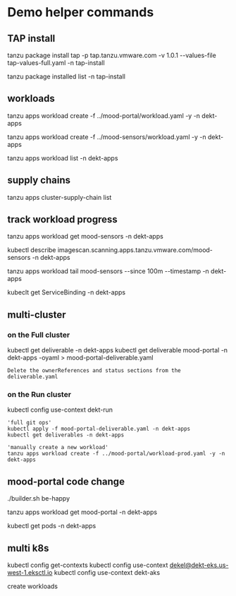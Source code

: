 # Demo helper commands

## TAP install
tanzu package install tap -p tap.tanzu.vmware.com -v 1.0.1  --values-file tap-values-full.yaml -n tap-install

tanzu package installed list -n tap-install

## workloads
tanzu apps workload create -f ../mood-portal/workload.yaml -y -n dekt-apps

tanzu apps workload create -f ../mood-sensors/workload.yaml -y -n dekt-apps

tanzu apps workload list -n dekt-apps

## supply chains
tanzu apps cluster-supply-chain list

## track workload progress
tanzu apps workload get mood-sensors -n dekt-apps

kubectl describe imagescan.scanning.apps.tanzu.vmware.com/mood-sensors -n dekt-apps

tanzu apps workload tail mood-sensors --since 100m --timestamp  -n dekt-apps

kubeclt get ServiceBinding -n dekt-apps

## multi-cluster

### on the Full cluster
kubectl get deliverable -n dekt-apps
kubectl get deliverable mood-portal -n dekt-apps -oyaml > mood-portal-deliverable.yaml

    Delete the ownerReferences and status sections from the deliverable.yaml

### on the Run cluster  
kubectl config use-context dekt-run  

    'full git ops'
    kubectl apply -f mood-portal-deliverable.yaml -n dekt-apps
    kubectl get deliverables -n dekt-apps

    'manually create a new workload'
    tanzu apps workload create -f ../mood-portal/workload-prod.yaml -y -n dekt-apps




## mood-portal code change
./builder.sh be-happy

tanzu apps workload get mood-portal -n dekt-apps

kubectl get pods -n dekt-apps

## multi k8s
kubectl config get-contexts
kubectl config use-context dekel@dekt-eks.us-west-1.eksctl.io
kubectl config use-context dekt-aks

create workloads 